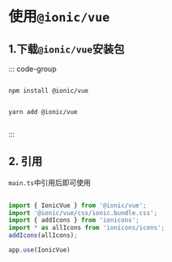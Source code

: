 # 使用`@ionic/vue`

## 1.下载`@ionic/vue`安装包

::: code-group

```[npm 方式]

npm install @ionic/vue

```

``` [yarn 方式]

yarn add @ionic/vue


```

:::

## 2. 引用

`main.ts`中引用后即可使用

```ts
    
import { IonicVue } from '@ionic/vue';
import '@ionic/vue/css/ionic.bundle.css';
import { addIcons } from 'ionicons';
import * as allIcons from 'ionicons/icons';
addIcons(allIcons);

app.use(IonicVue)
    
```